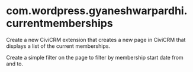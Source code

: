# com.wordpress.gyaneshwarpardhi.currentmemberships

Create a new CiviCRM extension that creates a new page in CiviCRM that displays a list of the current memberships.

Create a simple filter on the page to filter by membership start date from and to.

